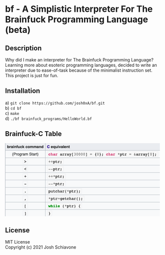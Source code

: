 # bf - A Simplistic Interpreter For The Brainfuck Programming Language (beta)

## Description
Why did I make an interpreter for The Brainfuck Programming Language? Learning more about esoteric programming languages, decided to write an interpreter due to ease-of-task because of the minimalist instruction set. This project is just for fun. 

## Installation 
a) ``git clone https://github.com/josh0xA/bf.git``<br/>
b) ``cd bf``<br/>
c) ``make``<br/>
d) ``./bf brainfuck_programs/HelloWorld.bf``<br/>

## Brainfuck-C Table

<p align="center">
  <img src="https://github.com/josh0xA/bf/blob/main/bf_instruction_table.png?raw=true">
</p>


## License 
MIT License<br/>
Copyright (c) 2021 Josh Schiavone
